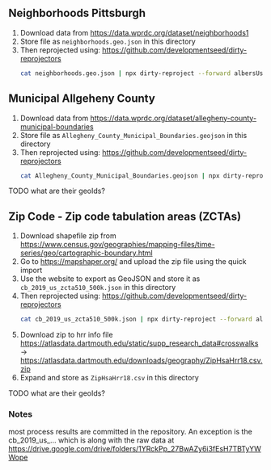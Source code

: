 

## Neighborhoods Pittsburgh

1. Download data from https://data.wprdc.org/dataset/neighborhoods1
1. Store file as `neighborhoods.geo.json` in this directory
1. Then reprojected using:
   https://github.com/developmentseed/dirty-reprojectors
   ```sh
   cat neighborhoods.geo.json | npx dirty-reproject --forward albersUsa > neighborhoods_reprojected.geo.json
   ```

## Municipal Allgeheny County

1. Download data from https://data.wprdc.org/dataset/allegheny-county-municipal-boundaries
1. Store file as `Allegheny_County_Municipal_Boundaries.geojson` in this directory
1. Then reprojected using:
   https://github.com/developmentseed/dirty-reprojectors
   ```sh
   cat Allegheny_County_Municipal_Boundaries.geojson | npx dirty-reproject --forward albersUsa > Allegheny_County_Municipal_Boundaries_reprojected.geo.json
   ```

TODO what are their geoIds?


## Zip Code  - Zip code tabulation areas (ZCTAs)

1. Download shapefile zip from https://www.census.gov/geographies/mapping-files/time-series/geo/cartographic-boundary.html
1. Go to https://mapshaper.org/ and upload the zip file using the quick import
1. Use the website to export as GeoJSON and store it as `cb_2019_us_zcta510_500k.json` in this directory
1. Then reprojected using:
   https://github.com/developmentseed/dirty-reprojectors
   ```sh
   cat cb_2019_us_zcta510_500k.json | npx dirty-reproject --forward albersUsa > cb_2019_us_zcta510_500k.json_reprojected.geo.json
   ```
1. Download zip to hrr info file https://atlasdata.dartmouth.edu/static/supp_research_data#crosswalks -> https://atlasdata.dartmouth.edu/downloads/geography/ZipHsaHrr18.csv.zip
1. Expand and store as `ZipHsaHrr18.csv` in this directory

TODO what are their geoIds?

### Notes

most process results are committed in the repository. An exception is the cb_2019_us_... which is along with the raw data at https://drive.google.com/drive/folders/1YRckPp_27BwAZy6i3fEsH7TBTyYWWope